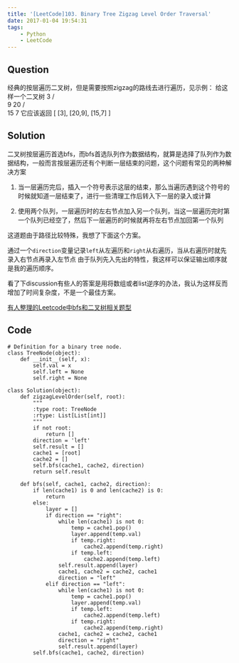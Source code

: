 ```yaml
---
title: '[LeetCode]103. Binary Tree Zigzag Level Order Traversal'
date: 2017-01-04 19:54:31
tags:
    - Python
    - LeetCode
---
```

## Question
经典的按层遍历二叉树，但是需要按照zigzag的路线去进行遍历，见示例：
给这样一个二叉树
    3
   / \
  9  20
    /  \
   15   7
它应该返回
[
  [3],
  [20,9],
  [15,7]
]

## Solution
二叉树按层遍历首选bfs，而bfs首选队列作为数据结构，就算是选择了队列作为数据结构，一般而言按层遍历还有个判断一层结束的问题，这个问题有常见的两种解决方案

1. 当一层遍历完后，插入一个符号表示这层的结束，那么当遍历遇到这个符号的时候就知道一层结束了，进行一些清理工作后转入下一层的录入或计算

2. 使用两个队列，一层遍历时的左右节点加入另一个队列，当这一层遍历完时第一个队列已经空了，然后下一层遍历的时候就再将左右节点加回第一个队列

这道题由于路径比较特殊，我想了下面这个方案。

通过一个`direction`变量记录`left`从左遍历和`right`从右遍历，当从右遍历时就先录入右节点再录入左节点
由于队列先入先出的特性，我这样可以保证输出顺序就是我的遍历顺序。

看了下discussion有些人的答案是用将数组或者list逆序的办法，我认为这样反而增加了时间复杂度，不是一个最佳方案。

[有人整理的Leetcode中bfs和二叉树相关题型](http://www.jianshu.com/p/d5228282afe0)

## Code
```
# Definition for a binary tree node.
class TreeNode(object):
    def __init__(self, x):
        self.val = x
        self.left = None
        self.right = None

class Solution(object):
    def zigzagLevelOrder(self, root):
        """
        :type root: TreeNode
        :rtype: List[List[int]]
        """
        if not root:
            return []
        direction = 'left'
        self.result = []
        cache1 = [root]
        cache2 = []
        self.bfs(cache1, cache2, direction)
        return self.result

    def bfs(self, cache1, cache2, direction):
        if len(cache1) is 0 and len(cache2) is 0:
            return
        else:
            layer = []
            if direction == "right":
                while len(cache1) is not 0:
                    temp = cache1.pop()
                    layer.append(temp.val)
                    if temp.right:
                        cache2.append(temp.right)
                    if temp.left:
                        cache2.append(temp.left)
                self.result.append(layer)
                cache1, cache2 = cache2, cache1
                direction = "left"
            elif direction == "left":
                while len(cache1) is not 0:
                    temp = cache1.pop()
                    layer.append(temp.val)
                    if temp.left:
                        cache2.append(temp.left)
                    if temp.right:
                        cache2.append(temp.right)
                cache1, cache2 = cache2, cache1
                direction = "right"
                self.result.append(layer)
        self.bfs(cache1, cache2, direction)
```


